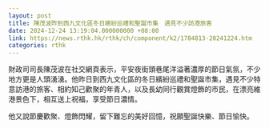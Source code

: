 ```yaml
---
layout: post
title: 陳茂波昨到西九文化區冬日繽紛巡禮和聖誕市集　遇見不少訪港旅客
date: 2024-12-24 13:19:04.000000000 +08:00
link: https://news.rthk.hk/rthk/ch/component/k2/1784813-20241224.htm
categories: rthk
---
```


財政司司長陳茂波在社交網頁表示，平安夜街頭巷尾洋溢著濃厚的節日氣氛，不少地方更是人頭湧湧。他昨日到西九文化區的冬日繽紛巡禮和聖誕市集，遇見不少特意訪港的旅客、相約知己歡聚的年青人，以及長幼同行觀賞燈飾的市民，在漂亮維港景色下，相互送上祝福，享受節日濃情。

他又說節慶歡聚、燈飾閃耀，留下難忘的美好回憶，祝願聖誕快樂、節日愉快。
